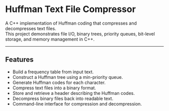# Huffman Text File Compressor

A C++ implementation of Huffman coding that compresses and decompresses text files.  
This project demonstrates file I/O, binary trees, priority queues, bit-level storage, and memory management in C++.

---

## Features
- Build a frequency table from input text.
- Construct a Huffman tree using a min-priority queue.
- Generate Huffman codes for each character.
- Compress text files into a binary format.
- Store and retrieve a header describing the Huffman codes.
- Decompress binary files back into readable text.
- Command-line interface for compression and decompression.
